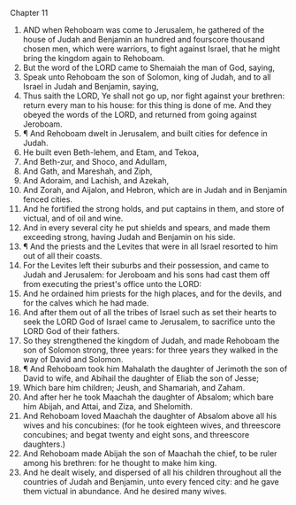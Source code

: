 

Chapter 11

1. AND when Rehoboam was come to Jerusalem, he gathered of the house of Judah and Benjamin an hundred and fourscore thousand chosen men, which were warriors, to fight against Israel, that he might bring the kingdom again to Rehoboam.
2. But the word of the LORD came to Shemaiah the man of God, saying,
3. Speak unto Rehoboam the son of Solomon, king of Judah, and to all Israel in Judah and Benjamin, saying,
4. Thus saith the LORD, Ye shall not go up, nor fight against your brethren: return every man to his house: for this thing is done of me.  And they obeyed the words of the LORD, and returned from going against Jeroboam.
5. ¶ And Rehoboam dwelt in Jerusalem, and built cities for defence in Judah.
6. He built even Beth-lehem, and Etam, and Tekoa,
7. And Beth-zur, and Shoco, and Adullam,
8. And Gath, and Mareshah, and Ziph,
9. And Adoraim, and Lachish, and Azekah,
10. And Zorah, and Aijalon, and Hebron, which are in Judah and in Benjamin fenced cities.
11. And he fortified the strong holds, and put captains in them, and store of victual, and of oil and wine.
12. And in every several city he put shields and spears, and made them exceeding strong, having Judah and Benjamin on his side.
13. ¶ And the priests and the Levites that were in all Israel resorted to him out of all their coasts.
14. For the Levites left their suburbs and their possession, and came to Judah and Jerusalem: for Jeroboam and his sons had cast them off from executing the priest's office unto the LORD:
15. And he ordained him priests for the high places, and for the devils, and for the calves which he had made.
16. And after them out of all the tribes of Israel such as set their hearts to seek the LORD God of Israel came to Jerusalem, to sacrifice unto the LORD God of their fathers.
17. So they strengthened the kingdom of Judah, and made Rehoboam the son of Solomon strong, three years: for three years they walked in the way of David and Solomon.
18. ¶ And Rehoboam took him Mahalath the daughter of Jerimoth the son of David to wife, and Abihail the daughter of Eliab the son of Jesse;
19. Which bare him children; Jeush, and Shamariah, and Zaham.
20. And after her he took Maachah the daughter of Absalom; which bare him Abijah, and Attai, and Ziza, and Shelomith.
21. And Rehoboam loved Maachah the daughter of Absalom above all his wives and his concubines: (for he took eighteen wives, and threescore concubines; and begat twenty and eight sons, and threescore daughters.)
22. And Rehoboam made Abijah the son of Maachah the chief, to be ruler among his brethren: for he thought to make him king.
23. And he dealt wisely, and dispersed of all his children throughout all the countries of Judah and Benjamin, unto every fenced city: and he gave them victual in abundance.  And he desired many wives.
